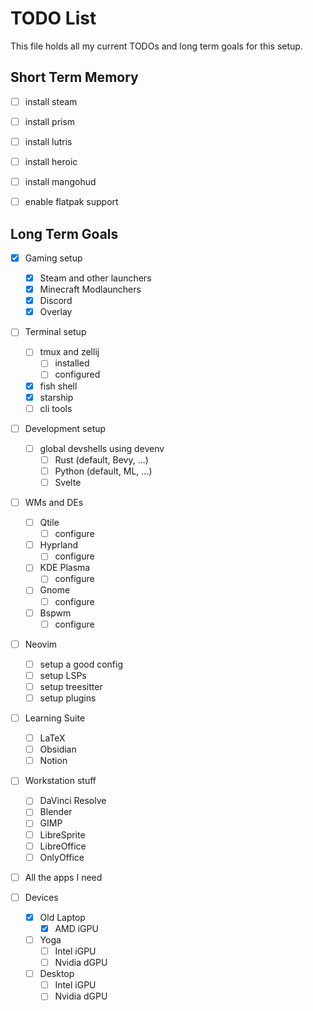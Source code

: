 # TODO List
This file holds all my current TODOs and long term goals for this setup.

## Short Term Memory

- [ ] install steam
- [ ] install prism
- [ ] install lutris
- [ ] install heroic
- [ ] install mangohud

- [ ] enable flatpak support

## Long Term Goals

- [x] Gaming setup
    - [x] Steam and other launchers
    - [x] Minecraft Modlaunchers
    - [x] Discord
    - [x] Overlay
- [ ] Terminal setup
    - [ ] tmux and zellij
        - [ ] installed
        - [ ] configured
    - [x] fish shell
    - [x] starship
    - [ ] cli tools
- [ ] Development setup
    - [ ] global devshells using devenv
        - [ ] Rust (default, Bevy, ...)
        - [ ] Python (default, ML, ...)
        - [ ] Svelte
- [ ] WMs and DEs
    - [ ] Qtile
        - [ ] configure
    - [ ] Hyprland
        - [ ] configure
    - [ ] KDE Plasma
        - [ ] configure
    - [ ] Gnome
        - [ ] configure
    - [ ] Bspwm
        - [ ] configure
- [ ] Neovim
    - [ ] setup a good config
    - [ ] setup LSPs
    - [ ] setup treesitter
    - [ ] setup plugins
- [ ] Learning Suite
    - [ ] LaTeX
    - [ ] Obsidian
    - [ ] Notion
-[ ] Workstation stuff
    - [ ] DaVinci Resolve
    - [ ] Blender
    - [ ] GIMP
    - [ ] LibreSprite
    - [ ] LibreOffice
    - [ ] OnlyOffice
- [ ] All the apps I need

- [ ] Devices
    - [x] Old Laptop
        - [x] AMD iGPU
    -  [ ] Yoga
        - [ ] Intel iGPU
        - [ ] Nvidia dGPU
    - [ ] Desktop
        - [ ] Intel iGPU
        - [ ] Nvidia dGPU